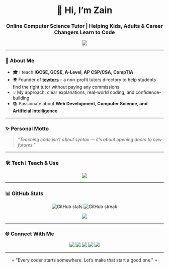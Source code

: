<!-- Profile Header -->
<h1 align="center">👋 Hi, I’m Zain</h1>
<h3 align="center">Online Computer Science Tutor | Helping Kids, Adults & Career Changers Learn to Code</h3>

<!-- Animated Typing -->
<p align="center">
  <img src="https://readme-typing-svg.herokuapp.com?size=22&center=true&vCenter=true&width=600&lines=I+teach+JavaScript,+React+%26+Next.js;I+help+you+master+Python+%26+AI;Learn+Computer+Science+the+fun+way!" />
</p>

---

### 🌟 About Me
- 🎓 I teach **IGCSE, GCSE, A-Level, AP CSP/CSA, CompTIA**  
- 🌍 Founder of **[tewtors](https://tewtors.com/)** – a non-profit tutors directory to help students find the right tutor without paying any commissions  
- 💡 My approach: clear explanations, real-world coding, and confidence-building  
- 📚 Passionate about **Web Development, Computer Science, and Artificial Intelligence**

---

### ✨ Personal Motto
> *"Teaching code isn’t about syntax — it’s about opening doors to new futures."*  

---

### 🛠️ Tech I Teach & Use
<p align="center">
  <img src="https://skillicons.dev/icons?i=javascript,react,nextjs,python,html,css,github,vscode" />
</p>

---

### 📊 GitHub Stats
<p align="center">
  <img src="https://github-readme-stats.vercel.app/api?username=zainsadaqat&show_icons=true&theme=tokyonight" alt="GitHub stats" />
  <img src="https://github-readme-streak-stats.herokuapp.com/?user=zainsadaqat&theme=tokyonight" alt="GitHub streak" />
</p>

<p align="center">
  <img src="https://github-readme-stats.vercel.app/api/top-langs/?username=zainsadaqat&layout=compact&theme=tokyonight" />
</p>

---

### 🌐 Connect With Me
<p align="center">
  <a href="https://cs101.co"><img src="https://img.shields.io/badge/Website-000000?style=for-the-badge&logo=About.me&logoColor=white" /></a>
  <a href="https://linkedin.com/in/zain-sadaqat"><img src="https://img.shields.io/badge/LinkedIn-0A66C2?style=for-the-badge&logo=linkedin&logoColor=white" /></a>
  <a href="https://twitter.com/cs101byzain"><img src="https://img.shields.io/badge/Twitter-1DA1F2?style=for-the-badge&logo=twitter&logoColor=white" /></a>
  <a href="https://github.com/zainsadaqat"><img src="https://img.shields.io/badge/GitHub-181717?style=for-the-badge&logo=github&logoColor=white" /></a>
  <a href="mailto:zain@cs101.co"><img src="https://img.shields.io/badge/Email-D14836?style=for-the-badge&logo=gmail&logoColor=white" /></a>
</p>

---

<!-- Footer -->
<p align="center">⭐️ "Every coder starts somewhere. Let’s make that start a good one." ⭐️</p>

